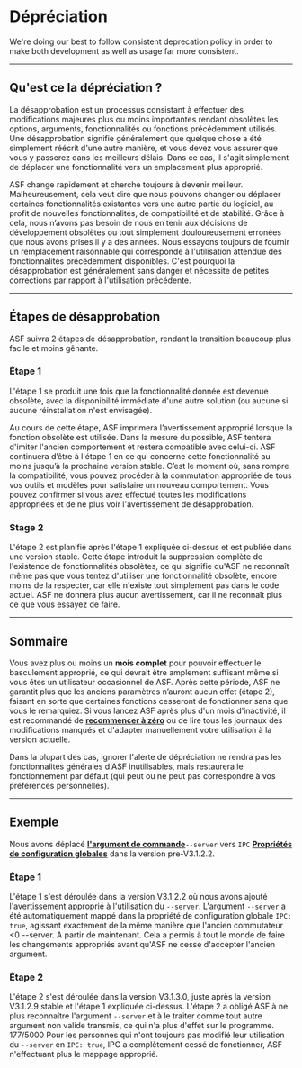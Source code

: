 # Dépréciation

We're doing our best to follow consistent deprecation policy in order to make both development as well as usage far more consistent.

---

## Qu'est ce la dépréciation ?

La désapprobation est un processus consistant à effectuer des modifications majeures plus ou moins importantes rendant obsolètes les options, arguments, fonctionnalités ou fonctions précédemment utilisés. Une désapprobation signifie généralement que quelque chose a été simplement réécrit d'une autre manière, et vous devez vous assurer que vous y passerez dans les meilleurs délais. Dans ce cas, il s'agit simplement de déplacer une fonctionnalité  vers un emplacement plus approprié.

ASF change rapidement et cherche toujours à devenir meilleur. Malheureusement, cela veut dire que nous pouvons changer ou déplacer certaines fonctionnalités existantes vers une autre partie du logiciel, au profit de nouvelles fonctionnalités, de compatibilité et de stabilité. Grâce à cela, nous n’avons pas besoin de nous en tenir aux décisions de développement obsolètes ou tout simplement douloureusement erronées que nous avons prises il y a des années. Nous essayons toujours de fournir un remplacement raisonnable qui corresponde à l'utilisation attendue des fonctionnalités précédemment disponibles. C'est pourquoi la désapprobation est généralement sans danger et nécessite de petites corrections par rapport à l'utilisation précédente.

---

## Étapes de désapprobation

ASF suivra 2 étapes de désapprobation, rendant la transition beaucoup plus facile et moins gênante.

### Étape 1

L'étape 1 se produit une fois que la fonctionnalité donnée est devenue obsolète, avec la disponibilité immédiate d'une autre solution (ou aucune si aucune réinstallation n'est envisagée).

Au cours de cette étape, ASF imprimera l’avertissement approprié lorsque la fonction obsolète est utilisée. Dans la mesure du possible, ASF tentera d'imiter l'ancien comportement et restera compatible avec celui-ci. ASF continuera d’être à l'étape 1 en ce qui concerne cette fonctionnalité au moins jusqu’à la prochaine version stable. C’est le moment où, sans rompre la compatibilité, vous pouvez procéder à la commutation appropriée de tous vos outils et modèles pour satisfaire un nouveau comportement. Vous pouvez confirmer si vous avez effectué toutes les modifications appropriées et de ne plus voir l'avertissement de désapprobation.

### Stage 2

L'étape 2 est planifié après l'étape 1 expliquée ci-dessus et est publiée dans une version stable. Cette étape introduit la suppression complète de l'existence de fonctionnalités obsolètes, ce qui signifie qu'ASF ne reconnaît même pas que vous tentez d'utiliser une fonctionnalité obsolète, encore moins de la respecter, car elle n'existe tout simplement pas dans le code actuel. ASF ne donnera plus aucun avertissement, car il ne reconnaît plus ce que vous essayez de faire.

---

## Sommaire

Vous avez plus ou moins un **mois complet** pour pouvoir effectuer le basculement approprié, ce qui devrait être amplement suffisant même si vous êtes un utilisateur occasionnel de ASF. Après cette période, ASF ne garantit plus que les anciens paramètres n’auront aucun effet (étape 2), faisant en sorte que certaines fonctions cesseront de fonctionner sans que vous le remarquiez. Si vous lancez ASF après plus d'un mois d'inactivité, il est recommandé de **[recommencer à zéro](https://github.com/JustArchiNET/ArchiSteamFarm/wiki/Setting-up)** ou de lire tous les journaux des modifications manqués et d'adapter manuellement votre utilisation à la version actuelle.

Dans la plupart des cas, ignorer l'alerte de dépréciation ne rendra pas les fonctionnalités générales d'ASF inutilisables, mais restaurera le fonctionnement par défaut (qui peut ou ne peut pas correspondre à vos préférences personnelles).

---

## Exemple

Nous avons déplacé **[l'argument de commande](https://github.com/JustArchiNET/ArchiSteamFarm/wiki/Command-line-arguments)**`--server` vers `IPC` **[Propriétés de configuration globales](https://github.com/JustArchiNET/ArchiSteamFarm/wiki/Configuration#global-config)** dans la version pre-V3.1.2.2.

### Étape 1

L'étape 1 s'est déroulée dans la version V3.1.2.2 où nous avons ajouté l'avertissement approprié à l'utilisation du `--server`. L'argument `--server` a été automatiquement mappé dans la propriété de configuration globale ` IPC: true `, agissant exactement de la même manière que l'ancien commutateur <0 --server</code>. A partir de maintenant. Cela a permis à tout le monde de faire les changements appropriés avant qu'ASF ne cesse d'accepter l'ancien argument.

### Étape 2

L'étape 2 s'est déroulée dans la version V3.1.3.0, juste après la version V3.1.2.9 stable et l'étape 1 expliquée ci-dessus. L'étape 2 a obligé ASF à ne plus reconnaître l'argument `--server` et à le traiter comme tout autre argument non valide transmis, ce qui n'a plus d'effet sur le programme. 177/5000 Pour les personnes qui n'ont toujours pas modifié leur utilisation du `--server` en ` IPC: true `, IPC a complètement cessé de fonctionner, ASF n'effectuant plus le mappage approprié.